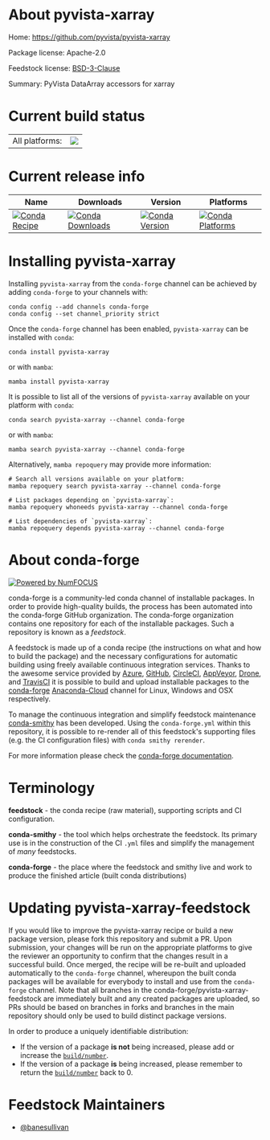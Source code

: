 About pyvista-xarray
====================

Home: https://github.com/pyvista/pyvista-xarray

Package license: Apache-2.0

Feedstock license: [BSD-3-Clause](https://github.com/conda-forge/pyvista-xarray-feedstock/blob/main/LICENSE.txt)

Summary: PyVista DataArray accessors for xarray

Current build status
====================


<table><tr><td>All platforms:</td>
    <td>
      <a href="https://dev.azure.com/conda-forge/feedstock-builds/_build/latest?definitionId=16580&branchName=main">
        <img src="https://dev.azure.com/conda-forge/feedstock-builds/_apis/build/status/pyvista-xarray-feedstock?branchName=main">
      </a>
    </td>
  </tr>
</table>

Current release info
====================

| Name | Downloads | Version | Platforms |
| --- | --- | --- | --- |
| [![Conda Recipe](https://img.shields.io/badge/recipe-pyvista--xarray-green.svg)](https://anaconda.org/conda-forge/pyvista-xarray) | [![Conda Downloads](https://img.shields.io/conda/dn/conda-forge/pyvista-xarray.svg)](https://anaconda.org/conda-forge/pyvista-xarray) | [![Conda Version](https://img.shields.io/conda/vn/conda-forge/pyvista-xarray.svg)](https://anaconda.org/conda-forge/pyvista-xarray) | [![Conda Platforms](https://img.shields.io/conda/pn/conda-forge/pyvista-xarray.svg)](https://anaconda.org/conda-forge/pyvista-xarray) |

Installing pyvista-xarray
=========================

Installing `pyvista-xarray` from the `conda-forge` channel can be achieved by adding `conda-forge` to your channels with:

```
conda config --add channels conda-forge
conda config --set channel_priority strict
```

Once the `conda-forge` channel has been enabled, `pyvista-xarray` can be installed with `conda`:

```
conda install pyvista-xarray
```

or with `mamba`:

```
mamba install pyvista-xarray
```

It is possible to list all of the versions of `pyvista-xarray` available on your platform with `conda`:

```
conda search pyvista-xarray --channel conda-forge
```

or with `mamba`:

```
mamba search pyvista-xarray --channel conda-forge
```

Alternatively, `mamba repoquery` may provide more information:

```
# Search all versions available on your platform:
mamba repoquery search pyvista-xarray --channel conda-forge

# List packages depending on `pyvista-xarray`:
mamba repoquery whoneeds pyvista-xarray --channel conda-forge

# List dependencies of `pyvista-xarray`:
mamba repoquery depends pyvista-xarray --channel conda-forge
```


About conda-forge
=================

[![Powered by
NumFOCUS](https://img.shields.io/badge/powered%20by-NumFOCUS-orange.svg?style=flat&colorA=E1523D&colorB=007D8A)](https://numfocus.org)

conda-forge is a community-led conda channel of installable packages.
In order to provide high-quality builds, the process has been automated into the
conda-forge GitHub organization. The conda-forge organization contains one repository
for each of the installable packages. Such a repository is known as a *feedstock*.

A feedstock is made up of a conda recipe (the instructions on what and how to build
the package) and the necessary configurations for automatic building using freely
available continuous integration services. Thanks to the awesome service provided by
[Azure](https://azure.microsoft.com/en-us/services/devops/), [GitHub](https://github.com/),
[CircleCI](https://circleci.com/), [AppVeyor](https://www.appveyor.com/),
[Drone](https://cloud.drone.io/welcome), and [TravisCI](https://travis-ci.com/)
it is possible to build and upload installable packages to the
[conda-forge](https://anaconda.org/conda-forge) [Anaconda-Cloud](https://anaconda.org/)
channel for Linux, Windows and OSX respectively.

To manage the continuous integration and simplify feedstock maintenance
[conda-smithy](https://github.com/conda-forge/conda-smithy) has been developed.
Using the ``conda-forge.yml`` within this repository, it is possible to re-render all of
this feedstock's supporting files (e.g. the CI configuration files) with ``conda smithy rerender``.

For more information please check the [conda-forge documentation](https://conda-forge.org/docs/).

Terminology
===========

**feedstock** - the conda recipe (raw material), supporting scripts and CI configuration.

**conda-smithy** - the tool which helps orchestrate the feedstock.
                   Its primary use is in the construction of the CI ``.yml`` files
                   and simplify the management of *many* feedstocks.

**conda-forge** - the place where the feedstock and smithy live and work to
                  produce the finished article (built conda distributions)


Updating pyvista-xarray-feedstock
=================================

If you would like to improve the pyvista-xarray recipe or build a new
package version, please fork this repository and submit a PR. Upon submission,
your changes will be run on the appropriate platforms to give the reviewer an
opportunity to confirm that the changes result in a successful build. Once
merged, the recipe will be re-built and uploaded automatically to the
`conda-forge` channel, whereupon the built conda packages will be available for
everybody to install and use from the `conda-forge` channel.
Note that all branches in the conda-forge/pyvista-xarray-feedstock are
immediately built and any created packages are uploaded, so PRs should be based
on branches in forks and branches in the main repository should only be used to
build distinct package versions.

In order to produce a uniquely identifiable distribution:
 * If the version of a package **is not** being increased, please add or increase
   the [``build/number``](https://docs.conda.io/projects/conda-build/en/latest/resources/define-metadata.html#build-number-and-string).
 * If the version of a package **is** being increased, please remember to return
   the [``build/number``](https://docs.conda.io/projects/conda-build/en/latest/resources/define-metadata.html#build-number-and-string)
   back to 0.

Feedstock Maintainers
=====================

* [@banesullivan](https://github.com/banesullivan/)

